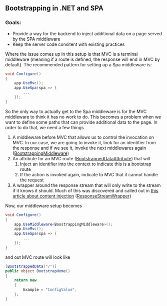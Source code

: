 ## Bootstrapping in .NET and SPA

### Goals:
- Provide a way for the backend to inject additional data on a page served by the SPA middleware
- Keep the server code consitent with existing practices

Where the issue comes up in this setup is that MVC is a terminal middleware (meaning if a route is defined, the response will end in MVC by default). The recommended pattern for setting up a Spa middleware is:

```csharp
void Configure()
{
    app.UseMvc();
    app.UseSpa(spa => {
        ...
    });
}
```

So the only way to actually get to the Spa middleware is for the MVC middleware to think it has no work to do. This becomes a problem when we want to define some paths that can provide additional data to the page. In order to do that, we need a few things

1) A middleware before MVC that allows us to control the invocation on MVC. In our case, we are going to invoke it, look for an identifier from the response and if we see it, invoke the next middlewares again ([BootstrappingMiddleware](/src/BootstrappingMiddleware/Bootstrapping/BootstrappingMiddleware.cs))
2) An attribute for an MVC route ([BootstrappedDataAttribute](/src/BootstrappingMiddleware/Bootstrapping/BootstrappedDataAttribute.cs)) that will 
   1) Inject an identifier into the context to indicate this is a bootstrap route
   2) If the action is invoked again, indicate to MVC that it cannot handle the request
3) A wrapper around the response stream that will only write to the stream if it knows it should. Much of this was discovered and called out in [this article about content injection](https://weblog.west-wind.com/posts/2020/Mar/29/Content-Injection-with-Response-Rewriting-in-ASPNET-Core-3x) ([ResponseStreamWrapper](/src/BootstrappingMiddleware/Bootstrapping/ResponseStreamWrapper.cs))

Now, our middleware setup becomes
```csharp
void Configure()
{
    app.UseMiddleware<BoostrappingMiddleware>();
    app.UseMvc();
    app.UseSpa(spa => {
        ...
    });
}
```
and out MVC route will look like
```csharp
[BootstrappedData("/")]
public object BootstrapHome()
{
    return new
    {
        Example = "ConfigValue",
    };
}
```
